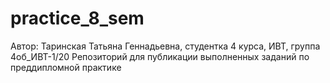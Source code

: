 # practice_8_sem

Автор: Таринская Татьяна Геннадьевна, студентка 4 курса, ИВТ, группа 4об_ИВТ-1/20
Репозиторий для публикации выполненных заданий по преддипломной практике
